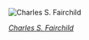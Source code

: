 
![Charles S. Fairchild](https://upload.wikimedia.org/wikipedia/commons/thumb/d/d0/FAIRCHILD%2C_Charles_S-Treasury_%28BEP_engraved_portrait%29.jpg/525px-FAIRCHILD%2C_Charles_S-Treasury_%28BEP_engraved_portrait%29.jpg)

*[Charles S. Fairchild](https://wikipedia.org/wiki/File:FAIRCHILD,_Charles_S-Treasury_(BEP_engraved_portrait).jpg)*
